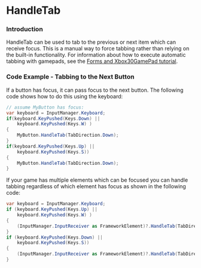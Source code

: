 # HandleTab

### Introduction

HandleTab can be used to tab to the previous or next item which can receive focus. This is a manual way to force tabbing rather than relying on the built-in functionality. For information about how to execute automatic tabbing with gamepads, see the [Forms and Xbox30GamePad tutorial](../../../../tutorials/flatredball-forms/forms-and-xbox360gamepad.md).

### Code Example - Tabbing to the Next Button

If a button has focus, it can pass focus to the next button. The following code shows how to do this using the keyboard:

```csharp
// assume MyButton has focus:
var keyboard = InputManager.Keyboard;
if(keyboard.KeyPushed(Keys.Down) ||
    keyboard.KeyPushed(Keys.W) )
{
    MyButton.HandleTab(TabDirection.Down);
}
if(keyboard.KeyPushed(Keys.Up) ||
    keyboard.KeyPushed(Keys.S))
{
    MyButton.HandleTab(TabDirection.Down);
}
```

If your game has multiple elements which can be focused you can handle tabbing regardless of which element has focus as shown in the following code:

```csharp
var keyboard = InputManager.Keyboard;
if (keyboard.KeyPushed(Keys.Up) ||
    keyboard.KeyPushed(Keys.W) )
{
    (InputManager.InputReceiver as FrameworkElement)?.HandleTab(TabDirection.Up);
}
if (keyboard.KeyPushed(Keys.Down) ||
    keyboard.KeyPushed(Keys.S))
{
    (InputManager.InputReceiver as FrameworkElement)?.HandleTab(TabDirection.Down);
}
```
